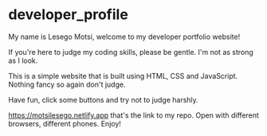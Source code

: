 # developer_profile
My name is Lesego Motsi, welcome to my developer portfolio website!

If you're here to judge my coding skills, please be gentle. I'm not as strong as I look.

This is a simple website that is built using HTML, CSS and JavaScript. Nothing fancy so again don't judge.

Have fun, click some buttons and try not to judge harshly.

https://motsilesego.netlify.app that's the link to my repo. Open with different browsers, different phones. 
Enjoy!

